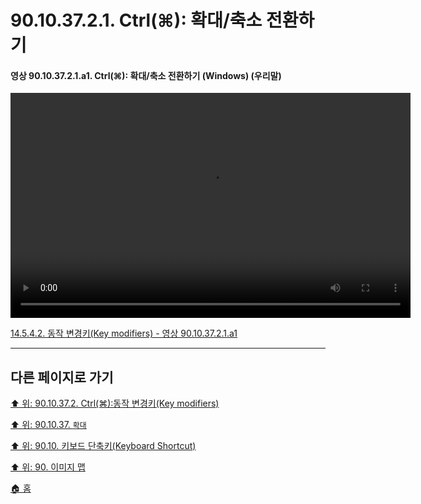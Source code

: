 # 90.10.37.2.1. Ctrl(⌘): 확대/축소 전환하기

<a id="90-10-37-02-01-a1"></a>

#### 영상 90.10.37.2.1.a1. Ctrl(⌘): 확대/축소 전환하기 (Windows) (우리말)
<video controls="controls" width="640" height="360" src="https://github.com/wonder13662/gimp/assets/15767104/853bb095-7733-478b-9964-46ec88911752"></video>

[14.5.4.2. 동작 변경키(Key modifiers) - 영상 90.10.37.2.1.a1](./14-05-04-02-key_modifiers.md#90-10-37-02-01-a1)

***

## 다른 페이지로 가기

[⬆️ 위: 90.10.37.2. Ctrl(⌘):동작 변경키(Key modifiers)](./90-10-37-02-00-key_modifier-ctrl.md)

[⬆️ 위: 90.10.37. `확대`](./90-10-37-00-tool_box-zoom.md)

[⬆️ 위: 90.10. 키보드 단축키(Keyboard Shortcut)](./90-10-00-keyboard_shortcut.md)

[⬆️ 위: 90. 이미지 맵](./90-00-image-map.md)

[🏠 홈](./00-home.md)